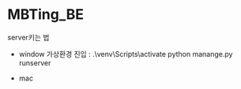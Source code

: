 # MBTing_BE

server키는 법
- window
  가상환경 진입 : .\venv\Scripts\activate
  python manange.py runserver

- mac
